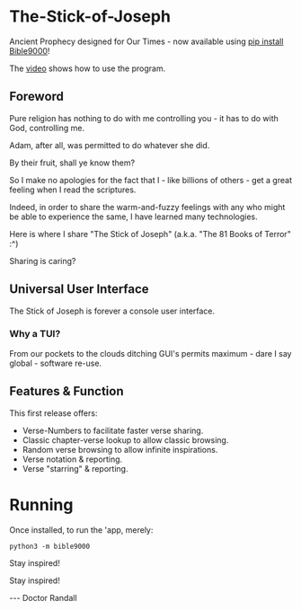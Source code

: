 # The-Stick-of-Joseph
Ancient Prophecy designed for Our Times - now available using [pip install Bible9000](https://pypi.org/project/Bible9000/)!

The [video](https://youtu.be/4KU9m4emCo4?si=fW_7R4hjbsmY4JNO) shows how to use the program.

## Foreword
Pure religion has nothing to do with me controlling you - it has to do with God, controlling me. 

Adam, after all, was permitted to do whatever she did.

By their fruit, shall ye know them?

So I make no apologies for the fact that I - like billions of others - get a great feeling when I read the scriptures. 

Indeed, in order to share the warm-and-fuzzy feelings with any who might be able to experience the same, I have learned many technologies. 

Here is where I share "The Stick of Joseph" (a.k.a. "The 81 Books of Terror" :^)

Sharing is caring?

## Universal User Interface
The Stick of Joseph is forever a console user interface.

### Why a TUI?
From our pockets to the clouds ditching GUI's permits maximum - dare I say global - software re-use.

## Features & Function
This first release offers:

* Verse-Numbers to facilitate faster verse sharing.
* Classic chapter-verse lookup to allow classic browsing.
* Random verse browsing to allow infinite inspirations.
* Verse notation & reporting.
* Verse "starring" & reporting.

# Running
Once installed, to run the 'app, merely:

```
python3 -m bible9000
```

Stay inspired!

Stay inspired!

--- Doctor Randall 
